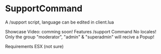 # SupportCommand
A /support script, language can be edited in client.lua

Showcase Video: comming soon!
Features
/support Command
No locales!
Only the group "moderator", "admin" & "superadmin" will recive a Popup!

Requirements
ESX (not sure)
